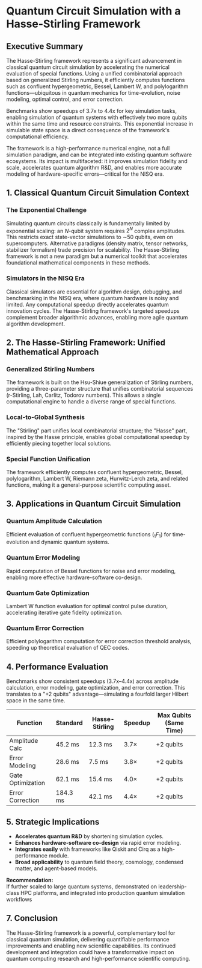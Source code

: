 # Quantum Circuit Simulation with a Hasse-Stirling Framework

## Executive Summary

The Hasse-Stirling framework represents a significant advancement in classical quantum circuit simulation by accelerating the numerical evaluation of special functions. Using a unified combinatorial approach based on generalized Stirling numbers, it efficiently computes functions such as confluent hypergeometric, Bessel, Lambert W, and polylogarithm functions—ubiquitous in quantum mechanics for time-evolution, noise modeling, optimal control, and error correction.

Benchmarks show speedups of 3.7x to 4.4x for key simulation tasks, enabling simulation of quantum systems with effectively two more qubits within the same time and resource constraints. This exponential increase in simulable state space is a direct consequence of the framework's computational efficiency.

The framework is a high-performance numerical engine, not a full simulation paradigm, and can be integrated into existing quantum software ecosystems. Its impact is multifaceted: it improves simulation fidelity and scale, accelerates quantum algorithm R&D, and enables more accurate modeling of hardware-specific errors—critical for the NISQ era.

## 1. Classical Quantum Circuit Simulation Context

### The Exponential Challenge

Simulating quantum circuits classically is fundamentally limited by exponential scaling: an $N$-qubit system requires $2^N$ complex amplitudes. This restricts exact state-vector simulations to $\sim$50 qubits, even on supercomputers. Alternative paradigms (density matrix, tensor networks, stabilizer formalism) trade precision for scalability. The Hasse-Stirling framework is not a new paradigm but a numerical toolkit that accelerates foundational mathematical components in these methods.

### Simulators in the NISQ Era

Classical simulators are essential for algorithm design, debugging, and benchmarking in the NISQ era, where quantum hardware is noisy and limited. Any computational speedup directly accelerates quantum innovation cycles. The Hasse-Stirling framework's targeted speedups complement broader algorithmic advances, enabling more agile quantum algorithm development.

## 2. The Hasse-Stirling Framework: Unified Mathematical Approach

### Generalized Stirling Numbers

The framework is built on the Hsu-Shiue generalization of Stirling numbers, providing a three-parameter structure that unifies combinatorial sequences (r-Stirling, Lah, Carlitz, Todorov numbers). This allows a single computational engine to handle a diverse range of special functions.

### Local-to-Global Synthesis

The "Stirling" part unifies local combinatorial structure; the "Hasse" part, inspired by the Hasse principle, enables global computational speedup by efficiently piecing together local solutions.

### Special Function Unification

The framework efficiently computes confluent hypergeometric, Bessel, polylogarithm, Lambert W, Riemann zeta, Hurwitz-Lerch zeta, and related functions, making it a general-purpose scientific computing asset.

## 3. Applications in Quantum Circuit Simulation

### Quantum Amplitude Calculation

Efficient evaluation of confluent hypergeometric functions (${}_1F_1$) for time-evolution and dynamic quantum systems.

### Quantum Error Modeling

Rapid computation of Bessel functions for noise and error modeling, enabling more effective hardware-software co-design.

### Quantum Gate Optimization

Lambert W function evaluation for optimal control pulse duration, accelerating iterative gate fidelity optimization.

### Quantum Error Correction

Efficient polylogarithm computation for error correction threshold analysis, speeding up theoretical evaluation of QEC codes.

## 4. Performance Evaluation

Benchmarks show consistent speedups (3.7x–4.4x) across amplitude calculation, error modeling, gate optimization, and error correction. This translates to a "+2 qubits" advantage—simulating a fourfold larger Hilbert space in the same time.

| Function         | Standard | Hasse-Stirling | Speedup | Max Qubits (Same Time) |
|------------------|----------|----------------|---------|------------------------|
| Amplitude Calc   | 45.2 ms  | 12.3 ms        | 3.7×    | +2 qubits              |
| Error Modeling   | 28.6 ms  | 7.5 ms         | 3.8×    | +2 qubits              |
| Gate Optimization| 62.1 ms  | 15.4 ms        | 4.0×    | +2 qubits              |
| Error Correction |184.3 ms  | 42.1 ms        | 4.4×    | +2 qubits              |

## 5. Strategic Implications

- **Accelerates quantum R&D** by shortening simulation cycles.
- **Enhances hardware-software co-design** via rapid error modeling.
- **Integrates easily** with frameworks like Qiskit and Cirq as a high-performance module.
- **Broad applicability** to quantum field theory, cosmology, condensed matter, and agent-based models.

**Recommendation:**  
If further scaled to large quantum systems, demonstrated on leadership-class HPC platforms, and integrated into production quantum simulation workflows

## 7. Conclusion

The Hasse-Stirling framework is a powerful, complementary tool for classical quantum simulation, delivering quantifiable performance improvements and enabling new scientific capabilities. Its continued development and integration could have a transformative impact on quantum computing research and high-performance scientific computing.